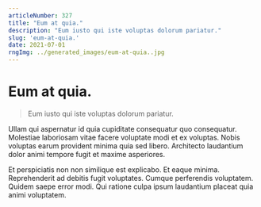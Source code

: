 ```yaml
---
articleNumber: 327
title: "Eum at quia."
description: "Eum iusto qui iste voluptas dolorum pariatur."
slug: 'eum-at-quia.'
date: 2021-07-01
rngImg: ../generated_images/eum-at-quia..jpg
---
```


# Eum at quia.

> Eum iusto qui iste voluptas dolorum pariatur.

Ullam qui aspernatur id quia cupiditate consequatur quo consequatur. Molestiae laboriosam vitae facere voluptate modi et ex voluptas. Nobis voluptas earum provident minima quia sed libero. Architecto laudantium dolor animi tempore fugit et maxime asperiores.
 Et perspiciatis non non similique est explicabo. Et eaque minima. Reprehenderit ad debitis fugit voluptates. Cumque perferendis voluptatem. Quidem saepe error modi. Qui ratione culpa ipsum laudantium placeat quia animi voluptatem.

